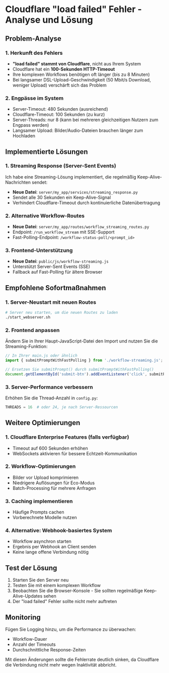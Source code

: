 # Cloudflare "load failed" Fehler - Analyse und Lösung

## Problem-Analyse

### 1. Herkunft des Fehlers
- **"load failed" stammt von Cloudflare**, nicht aus Ihrem System
- Cloudflare hat ein **100-Sekunden HTTP-Timeout**
- Ihre komplexen Workflows benötigen oft länger (bis zu 8 Minuten)
- Bei langsamer DSL-Upload-Geschwindigkeit (50 Mbit/s Download, weniger Upload) verschärft sich das Problem

### 2. Engpässe im System
- Server-Timeout: 480 Sekunden (ausreichend)
- Cloudflare-Timeout: 100 Sekunden (zu kurz)
- Server-Threads: nur 8 (kann bei mehreren gleichzeitigen Nutzern zum Engpass werden)
- Langsamer Upload: Bilder/Audio-Dateien brauchen länger zum Hochladen

## Implementierte Lösungen

### 1. Streaming Response (Server-Sent Events)
Ich habe eine Streaming-Lösung implementiert, die regelmäßig Keep-Alive-Nachrichten sendet:

- **Neue Datei**: `server/my_app/services/streaming_response.py`
- Sendet alle 30 Sekunden ein Keep-Alive-Signal
- Verhindert Cloudflare-Timeout durch kontinuierliche Datenübertragung

### 2. Alternative Workflow-Routes
- **Neue Datei**: `server/my_app/routes/workflow_streaming_routes.py`
- Endpoint: `/run_workflow_stream` mit SSE-Support
- Fast-Polling-Endpoint: `/workflow-status-poll/<prompt_id>`

### 3. Frontend-Unterstützung
- **Neue Datei**: `public/js/workflow-streaming.js`
- Unterstützt Server-Sent Events (SSE)
- Fallback auf Fast-Polling für ältere Browser

## Empfohlene Sofortmaßnahmen

### 1. Server-Neustart mit neuen Routes
```bash
# Server neu starten, um die neuen Routes zu laden
./start_webserver.sh
```

### 2. Frontend anpassen
Ändern Sie in Ihrer Haupt-JavaScript-Datei den Import und nutzen Sie die Streaming-Funktion:

```javascript
// In Ihrer main.js oder ähnlich
import { submitPromptWithFastPolling } from './workflow-streaming.js';

// Ersetzen Sie submitPrompt() durch submitPromptWithFastPolling()
document.getElementById('submit-btn').addEventListener('click', submitPromptWithFastPolling);
```

### 3. Server-Performance verbessern
Erhöhen Sie die Thread-Anzahl in `config.py`:
```python
THREADS = 16  # oder 24, je nach Server-Ressourcen
```

## Weitere Optimierungen

### 1. Cloudflare Enterprise Features (falls verfügbar)
- Timeout auf 600 Sekunden erhöhen
- WebSockets aktivieren für bessere Echtzeit-Kommunikation

### 2. Workflow-Optimierungen
- Bilder vor Upload komprimieren
- Niedrigere Auflösungen für Eco-Modus
- Batch-Processing für mehrere Anfragen

### 3. Caching implementieren
- Häufige Prompts cachen
- Vorberechnete Modelle nutzen

### 4. Alternative: Webhook-basiertes System
- Workflow asynchron starten
- Ergebnis per Webhook an Client senden
- Keine lange offene Verbindung nötig

## Test der Lösung

1. Starten Sie den Server neu
2. Testen Sie mit einem komplexen Workflow
3. Beobachten Sie die Browser-Konsole - Sie sollten regelmäßige Keep-Alive-Updates sehen
4. Der "load failed" Fehler sollte nicht mehr auftreten

## Monitoring

Fügen Sie Logging hinzu, um die Performance zu überwachen:
- Workflow-Dauer
- Anzahl der Timeouts
- Durchschnittliche Response-Zeiten

Mit diesen Änderungen sollte die Fehlerrate deutlich sinken, da Cloudflare die Verbindung nicht mehr wegen Inaktivität abbricht.
